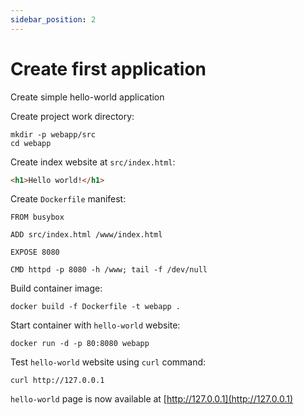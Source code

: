 ```yaml
---
sidebar_position: 2
---
```


# Create first application

Create simple hello-world application

Create project work directory:

```shell
mkdir -p webapp/src
cd webapp
```

Create index website at `src/index.html`:

```html title="src/index.html"
<h1>Hello world!</h1>
```

Create `Dockerfile` manifest:

```docker title="./Dockerfile"
FROM busybox

ADD src/index.html /www/index.html

EXPOSE 8080

CMD httpd -p 8080 -h /www; tail -f /dev/null
```

Build container image:

```shell
docker build -f Dockerfile -t webapp .
```

Start container with `hello-world` website:

```shell
docker run -d -p 80:8080 webapp
```

Test `hello-world` website using `curl` command:

```shell
curl http://127.0.0.1
```

`hello-world` page is now available at [http://127.0.0.1](http://127.0.0.1)